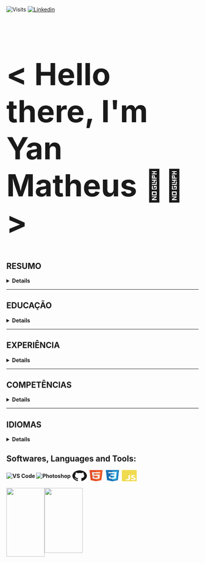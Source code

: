 ![Visits](https://badges.pufler.dev/visits/refszin/refszin?logo=google-analytics&labelColor=0D0D0F)
[![Linkedin](https://img.shields.io/badge/-LinkedIn-060606?style=flat&labelColor=0D0D0D&logo=Linkedin&Color=white)](https://www.linkedin.com/in/yanassis/)
<!DOCTYPE html>
<html lang="pt-br">
<head>
    <meta name="Autor" content="Yan" />
</head>

<body>
    <main class="main ">
        <h1 style="font-size: 80px "><strong>&#60; Hello there, I'm Yan Matheus 👨‍💻 &#62;<br></h1>
            <section>
                <h2>RESUMO</h2>
                    <details>
                        <li>Formado pelo Instituto Federal de Educação Colégio de Aplicação João XXIII - Juiz de Fora;</li>
                        <li>Graduando em Ciências Exatas / Ciência da Computação na UFJF;</li>
                        <li>Atualmente estudando programação web para ser um desenvolvedor Full Stack</li>
                    </details>
                    </section>
                    <hr>
                    <section class="section ">
                        <h2 id="edu ">EDUCAÇÃO</h2>
                        <details>
                            <p>Colégio de Aplicação João XXII (UFJF), Juiz de Fora, MG</p>
                            <ul>
                                <li>Ensino Fundamental / Médio;</li>
                                <li>Fevereiro de 2015 a Dezembro de 2019;</li>
                            </ul>
                            <p>Universidade Federal de Juiz de Fora (UFJF), Juiz de Fora, MG;</p>
                            <ul>
                                <li>Graduação - Cursando Março de 2020 / Março de 2025;</li>
                                <li>Curso: Ciências Exatas - Ciência da Computação.</li>
                            </ul>
                        </details>
                    </section>
                    <hr>
                    <section>
                        <h2>EXPERIÊNCIA</h2>
                        <details>
                            <p>Veículos S.A. / Regional Veículos:</p>
                            <ul>
                                <li>Planejamento;</li>
                                <li>Implementação de campanhas digitais;</li>
                                <li>Captação de clientes;</li>
                                <li>Venda de automóveis;</li>
                            </ul>
                            <p>Friends Hamburgueria/ Distribuidora Santo Copo</p>
                            <ul>
                                <li>Criação de identidade corporativa;</li>
                                <li>Elaboração de cardápio online;</li>
                                <li>Configuração dos cardápios (Uber Eats , Ifood e WhatsApp Business).</li>
                            </ul>
                        </details>
                    </section>
                    <hr>
                    <section>
                        <h2>COMPETÊNCIAS</h2>
                        <details>
                            <li>Office completo;</li>
                            <li>CSS/HTML</li>
                            <li>JavaScript</li>
                            <li>Plugins em Java;</li>
                            <li>PHP/SQL;</li>
                            <li>Photoshop e Illustrator;</li>
                            <li>Administração de Servidores;</li>
                         <li>Manutenção de computadores;</li>
                            <li>Digitação;</li>
                            <li>Hospedagem web.</li>
                        </details>
                    </section>
                    <hr>
                    <section>
                        <h2>IDIOMAS</h2>
                        <details>
                            <li>Inglês Intermediário;</li>
                            <li>Francês Intermediário;</li>
                            <li>Espanhol Intermediário;</li>
                        </details>
                    </section>
                   <footer>
                    
## Softwares, Languages and Tools:
<div style="display: inline_block">
<img align="center" alt="VS Code" height="30" width="40" src="https://cdn.jsdelivr.net/npm/simple-icons@3.13.0/icons/visualstudiocode.svg" />
<img align="center" alt="Photoshop" height="30" width="40" src="https://cdn.jsdelivr.net/npm/simple-icons@v3/icons/adobephotoshop.svg" />
<img align="center" alt="Github" height="30" width="40" src="https://raw.githubusercontent.com/devicons/devicon/master/icons/github/github-original.svg">
<img align="center" alt="HTML" height="30" width="40" src="https://raw.githubusercontent.com/devicons/devicon/master/icons/html5/html5-original.svg">
<img align="center" alt="CSS" height="30" width="40" src="https://raw.githubusercontent.com/devicons/devicon/master/icons/css3/css3-original.svg">
<img align="center" alt="Js" height="30" width="40" src="https://raw.githubusercontent.com/devicons/devicon/master/icons/javascript/javascript-plain.svg">
<br/> </div><br>
                   <a href="https://github.com/refszin">
                 <img align="left" height="180px" width= "100px" src="https://github-readme-stats.vercel.app/api?username=refszin&show_icons=true&theme=highcontrast"/>
                <img align="center" height="170px" width= "100px" src="https://github-readme-stats.vercel.app/api/top-langs/?username=refszin&layout=compact&hide=php&theme=highcontrast"/>
              </footer>
            </main>
     </body>
</html>

